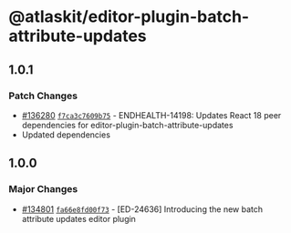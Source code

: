 # @atlaskit/editor-plugin-batch-attribute-updates

## 1.0.1

### Patch Changes

- [#136280](https://stash.atlassian.com/projects/CONFCLOUD/repos/confluence-frontend/pull-requests/136280)
  [`f7ca3c7609b75`](https://stash.atlassian.com/projects/CONFCLOUD/repos/confluence-frontend/commits/f7ca3c7609b75) -
  ENDHEALTH-14198: Updates React 18 peer dependencies for editor-plugin-batch-attribute-updates
- Updated dependencies

## 1.0.0

### Major Changes

- [#134801](https://stash.atlassian.com/projects/CONFCLOUD/repos/confluence-frontend/pull-requests/134801)
  [`fa66e8fd00f73`](https://stash.atlassian.com/projects/CONFCLOUD/repos/confluence-frontend/commits/fa66e8fd00f73) -
  [ED-24636] Introducing the new batch attribute updates editor plugin

